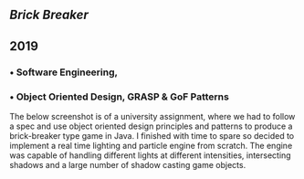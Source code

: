 



## *Brick Breaker*
## 2019

### • Software Engineering,
### • Object Oriented Design, GRASP & GoF Patterns

The below screenshot is of a university assignment, where we had to follow a spec and use object oriented design principles and patterns to produce a brick-breaker type game in Java. I finished with time to spare so decided to implement a real time lighting and particle engine from scratch. The engine was capable of handling different lights at different intensities, intersecting shadows and a large number of shadow casting game objects.